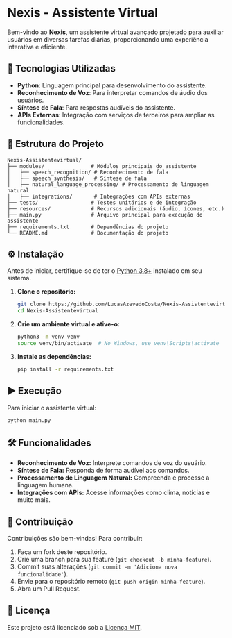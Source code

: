 # Nexis - Assistente Virtual

Bem-vindo ao **Nexis**, um assistente virtual avançado projetado para auxiliar usuários em diversas tarefas diárias, proporcionando uma experiência interativa e eficiente.

## 🚀 Tecnologias Utilizadas

- **Python**: Linguagem principal para desenvolvimento do assistente.
- **Reconhecimento de Voz**: Para interpretar comandos de áudio dos usuários.
- **Síntese de Fala**: Para respostas audíveis do assistente.
- **APIs Externas**: Integração com serviços de terceiros para ampliar as funcionalidades.

## 📂 Estrutura do Projeto

```
Nexis-Assistentevirtual/
├── modules/               # Módulos principais do assistente
│   ├── speech_recognition/ # Reconhecimento de fala
│   ├── speech_synthesis/   # Síntese de fala
│   ├── natural_language_processing/ # Processamento de linguagem natural
│   ├── integrations/       # Integrações com APIs externas
├── tests/                 # Testes unitários e de integração
├── resources/             # Recursos adicionais (áudio, ícones, etc.)
├── main.py                # Arquivo principal para execução do assistente
├── requirements.txt       # Dependências do projeto
└── README.md              # Documentação do projeto
```

## ⚙️ Instalação

Antes de iniciar, certifique-se de ter o [Python 3.8+](https://www.python.org/downloads/) instalado em seu sistema.

1. **Clone o repositório:**

   ```bash
   git clone https://github.com/LucasAzevedoCosta/Nexis-Assistentevirtual.git
   cd Nexis-Assistentevirtual
   ```

2. **Crie um ambiente virtual e ative-o:**

   ```bash
   python3 -m venv venv
   source venv/bin/activate  # No Windows, use venv\Scripts\activate
   ```

3. **Instale as dependências:**

   ```bash
   pip install -r requirements.txt
   ```

## ▶️ Execução

Para iniciar o assistente virtual:

```bash
python main.py
```

## 🛠️ Funcionalidades

- **Reconhecimento de Voz:** Interprete comandos de voz do usuário.
- **Síntese de Fala:** Responda de forma audível aos comandos.
- **Processamento de Linguagem Natural:** Compreenda e processe a linguagem humana.
- **Integrações com APIs:** Acesse informações como clima, notícias e muito mais.

## 🤝 Contribuição

Contribuições são bem-vindas! Para contribuir:

1. Faça um fork deste repositório.
2. Crie uma branch para sua feature (`git checkout -b minha-feature`).
3. Commit suas alterações (`git commit -m 'Adiciona nova funcionalidade'`).
4. Envie para o repositório remoto (`git push origin minha-feature`).
5. Abra um Pull Request.

## 📝 Licença

Este projeto está licenciado sob a [Licença MIT](LICENSE).

